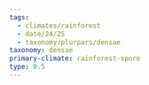 ```yaml
---
tags:
  - climates/rainforest
  - date/24/25
  - taxonomy/plurpars/densae
taxonomy: densae
primary-climate: rainforest-spore
type: 0.5
---
```

